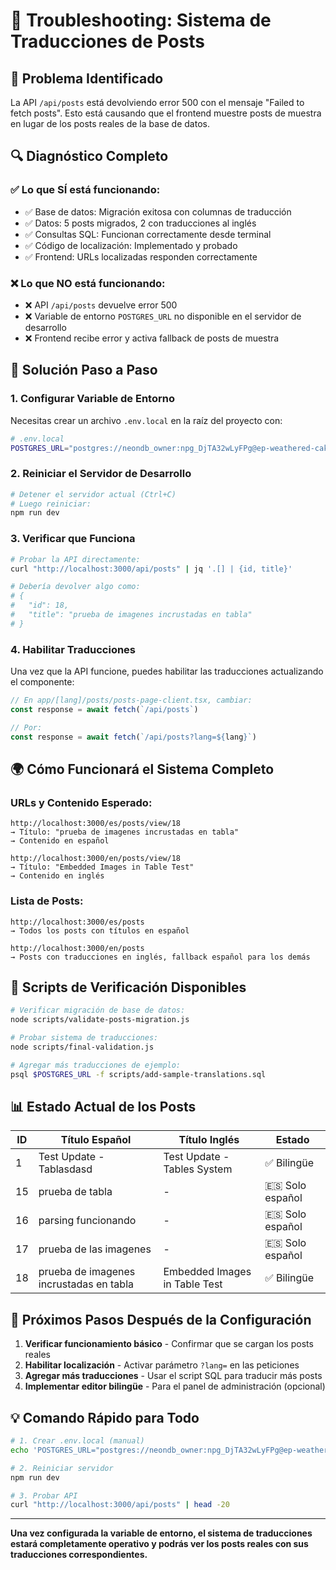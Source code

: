 # 🔧 **Troubleshooting: Sistema de Traducciones de Posts**

## 🚨 **Problema Identificado**

La API `/api/posts` está devolviendo error 500 con el mensaje "Failed to fetch posts". Esto está causando que el frontend muestre posts de muestra en lugar de los posts reales de la base de datos.

## 🔍 **Diagnóstico Completo**

### ✅ **Lo que SÍ está funcionando:**
- ✅ Base de datos: Migración exitosa con columnas de traducción
- ✅ Datos: 5 posts migrados, 2 con traducciones al inglés
- ✅ Consultas SQL: Funcionan correctamente desde terminal
- ✅ Código de localización: Implementado y probado
- ✅ Frontend: URLs localizadas responden correctamente

### ❌ **Lo que NO está funcionando:**
- ❌ API `/api/posts` devuelve error 500
- ❌ Variable de entorno `POSTGRES_URL` no disponible en el servidor de desarrollo
- ❌ Frontend recibe error y activa fallback de posts de muestra

## 🎯 **Solución Paso a Paso**

### **1. Configurar Variable de Entorno**

Necesitas crear un archivo `.env.local` en la raíz del proyecto con:

```bash
# .env.local
POSTGRES_URL="postgres://neondb_owner:npg_DjTA32wLyFPg@ep-weathered-cake-ad2ijk3r-pooler.c-2.us-east-1.aws.neon.tech/neondb?sslmode=require"
```

### **2. Reiniciar el Servidor de Desarrollo**

```bash
# Detener el servidor actual (Ctrl+C)
# Luego reiniciar:
npm run dev
```

### **3. Verificar que Funciona**

```bash
# Probar la API directamente:
curl "http://localhost:3000/api/posts" | jq '.[] | {id, title}'

# Debería devolver algo como:
# {
#   "id": 18,
#   "title": "prueba de imagenes incrustadas en tabla"
# }
```

### **4. Habilitar Traducciones**

Una vez que la API funcione, puedes habilitar las traducciones actualizando el componente:

```typescript
// En app/[lang]/posts/posts-page-client.tsx, cambiar:
const response = await fetch(`/api/posts`)

// Por:
const response = await fetch(`/api/posts?lang=${lang}`)
```

## 🌍 **Cómo Funcionará el Sistema Completo**

### **URLs y Contenido Esperado:**

```
http://localhost:3000/es/posts/view/18
→ Título: "prueba de imagenes incrustadas en tabla"
→ Contenido en español

http://localhost:3000/en/posts/view/18  
→ Título: "Embedded Images in Table Test"
→ Contenido en inglés
```

### **Lista de Posts:**

```
http://localhost:3000/es/posts
→ Todos los posts con títulos en español

http://localhost:3000/en/posts
→ Posts con traducciones en inglés, fallback español para los demás
```

## 🔧 **Scripts de Verificación Disponibles**

```bash
# Verificar migración de base de datos:
node scripts/validate-posts-migration.js

# Probar sistema de traducciones:
node scripts/final-validation.js

# Agregar más traducciones de ejemplo:
psql $POSTGRES_URL -f scripts/add-sample-translations.sql
```

## 📊 **Estado Actual de los Posts**

| ID | Título Español | Título Inglés | Estado |
|----|----------------|---------------|---------|
| 1  | Test Update - Tablasdasd | Test Update - Tables System | ✅ Bilingüe |
| 15 | prueba de tabla | - | 🇪🇸 Solo español |
| 16 | parsing funcionando | - | 🇪🇸 Solo español |
| 17 | prueba de las imagenes | - | 🇪🇸 Solo español |
| 18 | prueba de imagenes incrustadas en tabla | Embedded Images in Table Test | ✅ Bilingüe |

## 🚀 **Próximos Pasos Después de la Configuración**

1. **Verificar funcionamiento básico** - Confirmar que se cargan los posts reales
2. **Habilitar localización** - Activar parámetro `?lang=` en las peticiones
3. **Agregar más traducciones** - Usar el script SQL para traducir más posts
4. **Implementar editor bilingüe** - Para el panel de administración (opcional)

## 💡 **Comando Rápido para Todo**

```bash
# 1. Crear .env.local (manual)
echo 'POSTGRES_URL="postgres://neondb_owner:npg_DjTA32wLyFPg@ep-weathered-cake-ad2ijk3r-pooler.c-2.us-east-1.aws.neon.tech/neondb?sslmode=require"' > .env.local

# 2. Reiniciar servidor
npm run dev

# 3. Probar API
curl "http://localhost:3000/api/posts" | head -20
```

---

**Una vez configurada la variable de entorno, el sistema de traducciones estará completamente operativo y podrás ver los posts reales con sus traducciones correspondientes.**

